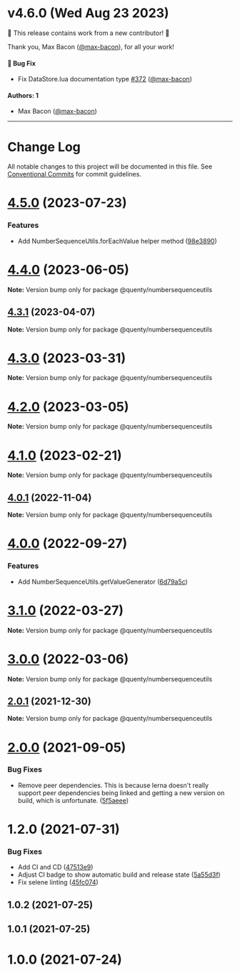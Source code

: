 # v4.6.0 (Wed Aug 23 2023)

:tada: This release contains work from a new contributor! :tada:

Thank you, Max Bacon ([@max-bacon](https://github.com/max-bacon)), for all your work!

#### 🐛 Bug Fix

- Fix DataStore.lua documentation type [#372](https://github.com/Quenty/NevermoreEngine/pull/372) ([@max-bacon](https://github.com/max-bacon))

#### Authors: 1

- Max Bacon ([@max-bacon](https://github.com/max-bacon))

---

# Change Log

All notable changes to this project will be documented in this file.
See [Conventional Commits](https://conventionalcommits.org) for commit guidelines.

# [4.5.0](https://github.com/Quenty/NevermoreEngine/compare/@quenty/numbersequenceutils@4.4.0...@quenty/numbersequenceutils@4.5.0) (2023-07-23)


### Features

* Add NumberSequenceUtils.forEachValue helper method ([98e3890](https://github.com/Quenty/NevermoreEngine/commit/98e38903007a4510ab31bb28c69f35b14e1c1ffc))





# [4.4.0](https://github.com/Quenty/NevermoreEngine/compare/@quenty/numbersequenceutils@4.3.1...@quenty/numbersequenceutils@4.4.0) (2023-06-05)

**Note:** Version bump only for package @quenty/numbersequenceutils





## [4.3.1](https://github.com/Quenty/NevermoreEngine/compare/@quenty/numbersequenceutils@4.3.0...@quenty/numbersequenceutils@4.3.1) (2023-04-07)

**Note:** Version bump only for package @quenty/numbersequenceutils





# [4.3.0](https://github.com/Quenty/NevermoreEngine/compare/@quenty/numbersequenceutils@4.2.0...@quenty/numbersequenceutils@4.3.0) (2023-03-31)

**Note:** Version bump only for package @quenty/numbersequenceutils





# [4.2.0](https://github.com/Quenty/NevermoreEngine/compare/@quenty/numbersequenceutils@4.1.0...@quenty/numbersequenceutils@4.2.0) (2023-03-05)

**Note:** Version bump only for package @quenty/numbersequenceutils





# [4.1.0](https://github.com/Quenty/NevermoreEngine/compare/@quenty/numbersequenceutils@4.0.1...@quenty/numbersequenceutils@4.1.0) (2023-02-21)

**Note:** Version bump only for package @quenty/numbersequenceutils





## [4.0.1](https://github.com/Quenty/NevermoreEngine/compare/@quenty/numbersequenceutils@4.0.0...@quenty/numbersequenceutils@4.0.1) (2022-11-04)

**Note:** Version bump only for package @quenty/numbersequenceutils





# [4.0.0](https://github.com/Quenty/NevermoreEngine/compare/@quenty/numbersequenceutils@3.1.0...@quenty/numbersequenceutils@4.0.0) (2022-09-27)


### Features

* Add NumberSequenceUtils.getValueGenerator ([6d79a5c](https://github.com/Quenty/NevermoreEngine/commit/6d79a5cd5d7d42b945064d1b9666048378bc5585))





# [3.1.0](https://github.com/Quenty/NevermoreEngine/compare/@quenty/numbersequenceutils@3.0.0...@quenty/numbersequenceutils@3.1.0) (2022-03-27)

**Note:** Version bump only for package @quenty/numbersequenceutils





# [3.0.0](https://github.com/Quenty/NevermoreEngine/compare/@quenty/numbersequenceutils@2.0.1...@quenty/numbersequenceutils@3.0.0) (2022-03-06)

**Note:** Version bump only for package @quenty/numbersequenceutils





## [2.0.1](https://github.com/Quenty/NevermoreEngine/compare/@quenty/numbersequenceutils@2.0.0...@quenty/numbersequenceutils@2.0.1) (2021-12-30)

**Note:** Version bump only for package @quenty/numbersequenceutils





# [2.0.0](https://github.com/Quenty/NevermoreEngine/compare/@quenty/numbersequenceutils@1.2.0...@quenty/numbersequenceutils@2.0.0) (2021-09-05)


### Bug Fixes

* Remove peer dependencies. This is because lerna doesn't really support peer dependencies being linked and getting a new version on build, which is unfortunate. ([5f5aeee](https://github.com/Quenty/NevermoreEngine/commit/5f5aeeea8de9975435309e53679f0ef7064f9dd0))





# 1.2.0 (2021-07-31)


### Bug Fixes

* Add CI and CD ([47513e9](https://github.com/Quenty/NevermoreEngine/commit/47513e9b568162707534af132396dd8756947dd3))
* Adjust CI badge to show automatic build and release state ([5a55d3f](https://github.com/Quenty/NevermoreEngine/commit/5a55d3f19bf8d66a760d67da9b56ed47fab74656))
* Fix selene linting ([45fc074](https://github.com/Quenty/NevermoreEngine/commit/45fc07489ee59127ac6582689f19a0e87c1e5b5a))



## 1.0.2 (2021-07-25)



## 1.0.1 (2021-07-25)



# 1.0.0 (2021-07-24)

